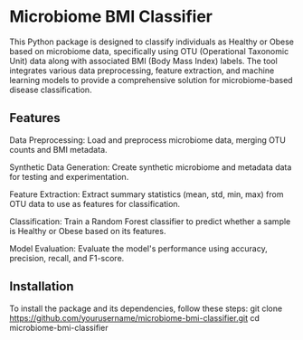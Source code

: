 # Microbiome BMI Classifier
This Python package is designed to classify individuals as Healthy or Obese based on microbiome data, specifically using OTU (Operational Taxonomic Unit) data along with associated BMI (Body Mass Index) labels. The tool integrates various data preprocessing, feature extraction, and machine learning models to provide a comprehensive solution for microbiome-based disease classification.

## Features
Data Preprocessing: Load and preprocess microbiome data, merging OTU counts and BMI metadata.

Synthetic Data Generation: Create synthetic microbiome and metadata data for testing and experimentation.

Feature Extraction: Extract summary statistics (mean, std, min, max) from OTU data to use as features for classification.

Classification: Train a Random Forest classifier to predict whether a sample is Healthy or Obese based on its features.

Model Evaluation: Evaluate the model's performance using accuracy, precision, recall, and F1-score.

## Installation
To install the package and its dependencies, follow these steps:
git clone https://github.com/yourusername/microbiome-bmi-classifier.git
cd microbiome-bmi-classifier

